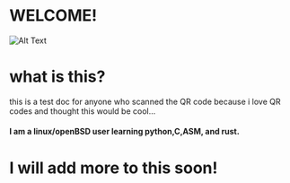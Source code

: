 # WELCOME!

![Alt Text](https://giphy.com/embed/11JTxkrmq4bGE0)


# what is this?
this is a test doc for anyone who scanned the QR code because i love QR codes and thought this would be cool...

#### I am a linux/openBSD user learning python,C,ASM, and rust.


# I will add more to this soon!
